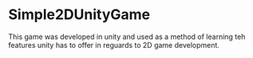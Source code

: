# Simple2DUnityGame
This game was developed in unity and used as a method of learning teh features unity has to offer in reguards to 2D game development.
